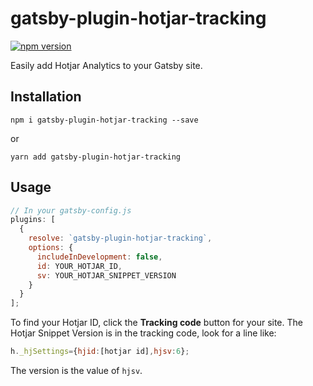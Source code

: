 # gatsby-plugin-hotjar-tracking
[![npm version](https://badge.fury.io/js/gatsby-plugin-hotjar-tracking.svg)](https://www.npmjs.com/package/gatsby-plugin-hotjar-tracking)

Easily add Hotjar Analytics to your Gatsby site.

## Installation

```
npm i gatsby-plugin-hotjar-tracking --save
```

or 

```
yarn add gatsby-plugin-hotjar-tracking
```

## Usage

```javascript
// In your gatsby-config.js
plugins: [
  {
    resolve: `gatsby-plugin-hotjar-tracking`,
    options: {
      includeInDevelopment: false,
      id: YOUR_HOTJAR_ID,
      sv: YOUR_HOTJAR_SNIPPET_VERSION
    }
  }
];
```

To find your Hotjar ID, click the **Tracking code** button for your site. The Hotjar Snippet Version is in the tracking code, look for a line like:

```javascript
h._hjSettings={hjid:[hotjar id],hjsv:6};
```

The version is the value of `hjsv`.
